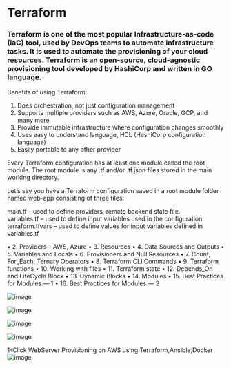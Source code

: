<h1> Terraform </h1>


<H3>Terraform is one of the most popular Infrastructure-as-code (IaC) tool, used by DevOps teams to automate infrastructure tasks. It is used to automate the provisioning of your cloud resources. Terraform is an open-source, cloud-agnostic provisioning tool developed by HashiCorp and written in GO language.</h3>


Benefits of using Terraform: <br/>

1. Does orchestration, not just configuration management<br/>
2. Supports multiple providers such as AWS, Azure, Oracle, GCP, and many more<br/>
3. Provide immutable infrastructure where configuration changes smoothly<br/>
4. Uses easy to understand language, HCL (HashiCorp configuration language)<br/>
5. Easily portable to any other provider<br/>

Every Terraform configuration has at least one module called the root module. The root module is any .tf and/or .tf.json files stored in the main working directory.<br/>

Let’s say you have a Terraform configuration saved in a root module folder named web-app consisting of three files:<br/>

main.tf – used to define providers, remote backend state file.<br/>
variables.tf – used to define input variables used in the configuration.<br/>
terraform.tfvars – used to define values for input variables defined in variables.tf<br/>


•	2. Providers – AWS, Azure
•	3. Resources
•	4. Data Sources and Outputs
•	5. Variables and Locals
•	6. Provisioners and Null Resources
•	7. Count, For_Each, Ternary Operators
•	8. Terraform CLI Commands
•	9. Terraform functions
•	10. Working with files
•	11. Terraform state
•	12. Depends_On and LifeCycle Block
•	13. Dynamic Blocks
•	14. Modules
•	15. Best Practices for Modules — 1
•	16. Best Practices for Modules — 2

![image](https://user-images.githubusercontent.com/43515480/229519333-6ae176a2-537e-4db7-a698-74f0979ffbb0.png)

![image](https://user-images.githubusercontent.com/43515480/229513468-8e9f8cb6-814e-42c9-89f1-b407175ea13e.png)

![image](https://user-images.githubusercontent.com/43515480/229514074-699b55c5-368d-4339-860f-2da0e727d5d9.png)

![image](https://user-images.githubusercontent.com/43515480/229516982-c305f099-0a71-461a-b543-4c73ff23be65.png)


1-Click WebServer Provisioning on AWS using Terraform,Ansible,Docker
![image](https://user-images.githubusercontent.com/43515480/229520608-78a56104-9feb-4d89-987e-d6fac3befe47.png)
